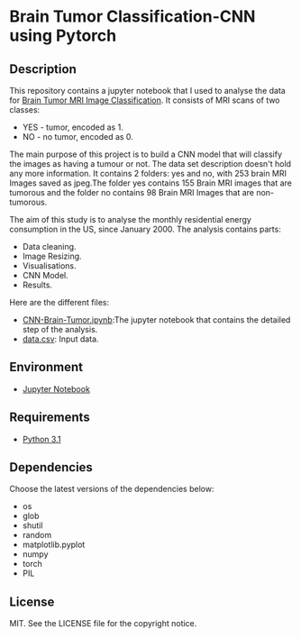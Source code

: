 # Brain Tumor Classification-CNN using Pytorch

## Description
This repository contains a jupyter notebook that I used to analyse the data for [Brain Tumor MRI Image Classification](https://www.kaggle.com/datasets/navoneel/brain-mri-images-for-brain-tumor-detection).
It consists of MRI scans of two classes:

* YES - tumor, encoded as 1.
* NO - no tumor, encoded as 0.

The main purpose of this project is to build a CNN model that will classify the images as having a tumour or not.
The data set description doesn't hold any more information. It contains 2 folders: yes and no, with 253 brain MRI Images saved as jpeg.The folder yes contains 155 Brain MRI images that are tumorous and the folder no contains 98 Brain MRI Images that are non-tumorous.

The aim of this study is to analyse the monthly residential energy consumption in the US, since January 2000. The analysis contains parts:

* Data cleaning.
* Image Resizing.
* Visualisations.
* CNN Model.
* Results.

Here are the different files:
* [CNN-Brain-Tumor.ipynb](./CNN-Brain-Tumor.ipynb):The jupyter notebook that contains the detailed step of the analysis.
* [data.csv](./data.csv): Input data.
## Environment

* [Jupyter Notebook]([https://jupyter.org/])

## Requirements

* [Python 3.1]([https://www.python.org/download/releases/3.1/])

## Dependencies

Choose the latest versions of the dependencies below:
* os
* glob
* shutil
* random 
* matplotlib.pyplot 
* numpy 
* torch
* PIL

## License

MIT. See the LICENSE file for the copyright notice.
